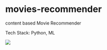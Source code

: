 # movies-recommender

content based Movie Recommender 

Tech Stack: Python, ML  

<image src='./app_image' />
